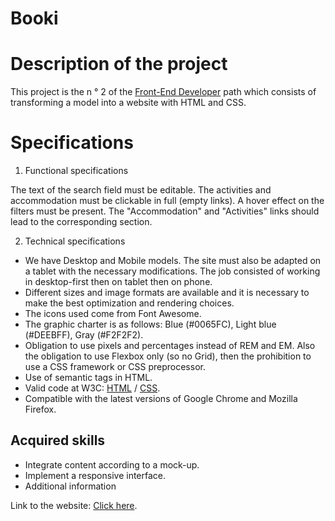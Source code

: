 # Booki

# Description of the project

This project is the n ° 2 of the [Front-End Developer](https://openclassrooms.com/fr/paths/516-developpeur-dapplication-javascript-react) path which consists of transforming a model into a website with HTML and CSS.

# Specifications
1. Functional specifications

The text of the search field must be editable.
The activities and accommodation must be clickable in full (empty links).
A hover effect on the filters must be present.
The "Accommodation" and "Activities" links should lead to the corresponding section.

2. Technical specifications

- We have Desktop and Mobile models. The site must also be adapted on a tablet with the necessary modifications. The job consisted of working in desktop-first then on tablet then on phone.
- Different sizes and image formats are available and it is necessary to make the best optimization and rendering choices.
- The icons used come from Font Awesome.
- The graphic charter is as follows: Blue (#0065FC), Light blue (#DEEBFF), Gray (#F2F2F2).
- Obligation to use pixels and percentages instead of REM and EM. Also the obligation to use Flexbox only (so no Grid), then the prohibition to use a CSS framework or CSS preprocessor.
- Use of semantic tags in HTML.
- Valid code at W3C: [HTML](https://validator.w3.org/nu/) / [CSS](https://jigsaw.w3.org/css-validator/).
- Compatible with the latest versions of Google Chrome and Mozilla Firefox.

## Acquired skills

- Integrate content according to a mock-up.
- Implement a responsive interface.
- Additional information

Link to the website: [Click here]().
